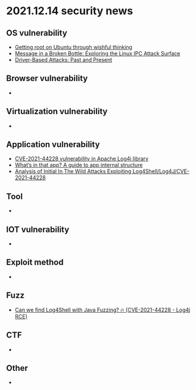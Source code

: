 # 2021.12.14 security news

## OS vulnerability 

* [Getting root on Ubuntu through wishful thinking](https://securitylab.github.com/research/ubuntu-accountsservice-CVE-2021-3939/)
* [Message in a Broken Bottle: Exploring the Linux IPC Attack Surface](https://i.blackhat.com/EU-21/Wednesday/EU-21-Backhouse-Message-in-a-Broken-Bottle-Exploring-the-Linux-IPC-Attack-Surface.pdf)
* [Driver-Based Attacks: Past and Present](https://www.rapid7.com/blog/post/2021/12/13/driver-based-attacks-past-and-present/)

## Browser vulnerability

* 

## Virtualization vulnerability

* 

## Application vulnerability 

* [CVE-2021-44228 vulnerability in Apache Log4j library](https://securelist.com/cve-2021-44228-vulnerability-in-apache-log4j-library/105210)
* [What’s in that app? A guide to app internal structure](https://eclecticlight.co/2021/12/13/whats-in-that-app-a-guide-to-app-internal-structure/)
* [Analysis of Initial In The Wild Attacks Exploiting Log4Shell/Log4J/CVE-2021-44228](https://www.cadosecurity.com/analysis-of-initial-in-the-wild-attacks-exploiting-log4shell-log4j-cve-2021-44228/)

## Tool

* 

## IOT vulnerability 

* 

## Exploit method

* 

## Fuzz

* [Can we find Log4Shell with Java Fuzzing? 🔥 (CVE-2021-44228 - Log4j RCE)](https://www.youtube.com/watch?v=t7frgKkQ1J4)

## CTF

* 

## Other

* 